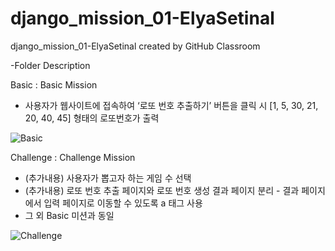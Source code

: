 # django_mission_01-ElyaSetinal
django_mission_01-ElyaSetinal created by GitHub Classroom

-Folder Description

Basic : Basic Mission
 - 사용자가 웹사이트에 접속하여 ‘로또 번호 추출하기’ 버튼을 클릭 시 [1, 5, 30, 21, 20, 40, 45] 형태의 로또번호가 출력

![Basic](https://user-images.githubusercontent.com/102591378/161526706-c53ac3a9-88c2-4f3a-be56-429133c035de.JPG)

Challenge : Challenge Mission
 - (추가내용) 사용자가 뽑고자 하는 게임 수 선택
 - (추가내용) 로또 번호 추출 페이지와 로또 번호 생성 결과 페이지 분리 - 결과 페이지에서 입력 페이지로 이동할 수 있도록 a 태그 사용
 - 그 외 Basic 미션과 동일

![Challenge](https://user-images.githubusercontent.com/102591378/161526851-848f2a5d-1a97-445e-a7ab-b0d55c139ca5.JPG)
